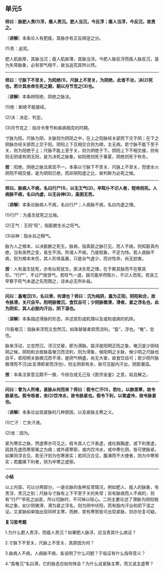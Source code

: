 ## 单元5

**师曰：脉肥人责(1)浮，瘦人责沉。肥人当沉，今反浮；瘦人当浮，今反沉，故责之。**

〔**讲解**〕本条论人有肥瘦，其脉亦有正反顺逆之分。

(1)责：追究。

肥人肌肤厚，其脉当沉；瘦人肌肤薄，其脉当浮。今肥人脉反浮而瘦人脉反沉，是为失常脉象，必有邪气相干，故当追究其所以然。

------

**师曰：寸脉下不至关，为阳绝(1)，尺脉上不至关，为阴绝，此皆不治，决(2)死也。若计其余命生死之期，期以月节克之(3)也。**

〔**讲解**〕本条辨阳绝，阴绝之脉法。

(1)绝：断绝不能接续。

(2)决：决定、判定。

(3)月节克之：指月令季节和疾病相克的时期。

寸脉为阳，尺脉为阴，关脉则为阴阳之中，在上之阳脉经关部而下交于阴；在下之阴脉亦经关部而上交于阳。阴阳上下互相交合则为顺，主无病。若寸脉不能下至于关，则为阳绝于上；尺脉不能上至于关，则为阴绝于下。阴阳上下不相交接，则有阳无阴或有阴无阳，是为决死之脉象。如阳绝则死于春夏，阴绝则死于秋冬。

**按**：阳绝、阴绝之脉法表现不一。本条以寸脉下不至关、尺脉上不至关，而使水火阴阳不相交接，是为阴阳已绝，而非阴阳虚之比，故判断为必死之候。

------

**师曰，脉病人不病，名曰行尸(1)，以无王气(2)，卒眩仆不识人者，短命则死。人病脉不病，名曰内虚，以无谷神(3)，虽困无苦。**

〔**讲解**〕本条论脉病人不病，名曰行尸；人病脉不病，名曰内虚之理。

(1)行尸：为虽生犹死之比喻。

(2)王气：王同“旺”，指脏腑生长之旺气。

(3)谷神：指水谷之精气。

脉为人之根本，以决脏腑之死生。脉病，指真脏之脉巳见，而人不病，则知脏真内绝，当有突然之变，易生不测。所谓人不病，乃是假象，不足为恃。若人病脉不病，则为根本未伤，其人形体虽羸，只是谷气虚少，而对性命，尚无妨害。

**按**：人有虽生犹死，亦有似死犹生。医决生死之理，在于察其脉而不在察其形。“行尸”，不过尸居馀气，若旺气一退，就可能卒然眩仆，不识人而死。若良工早察于旺气未退之先而图之，谅未必无所补益。

------

**问曰：翕奄沉(1)，名曰滑，何谓也？师曰：沉为纯阴，翕为正阳，阴阳和合，故令脉滑，关尺自平。阳明脉微沉，食饮自可；少阴脉微滑，滑者，紧之浮名也，此为阴实，其人必股内汗出，阴下湿也。**

〔**讲解**〕本条描述滑脉的形态，并述其形成机理以及或和或病的机转。

(1)翕奄沉：指脉来浮而又忽然沉，如珠替替柔软而流利。“翕”，浮也。“奄”，忽也。

脉来浮动，又忽然沉，浮沉交替，即为滑脉。翕浮是阳明正阳之象，奄沉是少阴纯阴之候，阴阳和合故脉翕奄沉而流利，则为滑象，候阳明之关脉，候少阴之尺脉也自平，若阳明关脉微沉而不滑，是阴气稍盛，尚无大害，故食饮自可；若少阴尺脉微滑而不沉(此言滑即紧而浮也)，则主阴邪有余，故可见股内汗出，阴部潮湿。

**按**：本条注家意见颇不一致，今综合成无己及《医宗金鉴》之意，姑且解之。

------

**问曰：曾为人所难，紧脉从何而来？师曰：假令亡汗(1)，若吐，以肺里寒，故令脉紧也。假令咳者，坐(2)饮冷水，故令脉紧也。假令下利，以胃虚冷，故令脉紧也。**

〔**讲解**〕本条论出现紧脉的几种原因，以及紧脉主寒之义。

(1)亡汗：亡失汗液。

(2)坐：因为。

紧为寒实之脉，然虚寒亦可见之。假令其人亡汗表虚，或吐致胸虚，或下利里虚，因其先虚而寒邪乘之为病；或外感寒邪，或内饮冷水，或中寒化阴，皆可使脉紧。如果同浮合见，若无汗则为伤寒表实；若同沉合见，腹满而不大便者，则为中寒邪实；若腹痛下利者，则为中寒之虚邪。

------

**小结**

以上内容，可以分两部分，一是论脉的各种反常情况，例如肥人、瘦人的脉象，有责浮、责沉之别；尺脉与寸脉有上下不至于关的失常；另有脉病而人不病的，则有“行尸”卒死之凶恶，所以切脉时，不可掉以轻心。二则主要论述了滑脉为阴阳相和之象，如少阴微滑，滑为紧之浮名，则为阴中伏阳，而有股内汗出和阴下湿之证。又紧脉如单独出现同样主寒，而肺、胃有寒邪皆可出现紧脉，则亦勿复可疑。

**复习思考题**

1.为什么肥人责浮，而瘦人责沉？如果肥人脉浮，应当责其什么病证？

2.寸脉下不至关，尺脉上不至关，其原因为何？

3.脉病人不病，人病脉不病，各说明了什么问题？于临证有什么指导意义？

4.“翕奄沉”名曰滑，它的脉态应如何体会？为什么说紧脉主寒，而又说主虚寒？